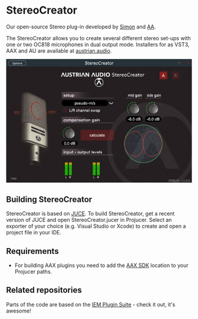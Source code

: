 # StereoCreator
Our open-source Stereo plug-in developed by [Simon](https://github.com/becksimon) and [AA](https://austrian.audio/).

The StereoCreator allows you to create several different stereo set-ups with one or two OC818 microphones in dual output mode.
Installers for as VST3, AAX and AU are available at [austrian.audio](https://austrian.audio/).

<img width="640" alt="4Ch_StereoCreator" src="https://github.com/ArjaanAuinger/StereoCreator/blob/main/StereoCreatorGitHub.png">

## Building StereoCreator
StereoCreator is based on [JUCE](https://juce.com/). To build StereoCreator, get a recent version of JUCE and open StereoCreator.jucer in Projucer. Select an exporter of your choice (e.g. Visual Studio or Xcode) to create and open a project file in your IDE.

## Requirements
* For building AAX plugins you need to add the [AAX SDK](http://developer.avid.com/) location to your Projucer paths.

## Related repositories
Parts of the code are based on the [IEM Plugin Suite](https://git.iem.at/audioplugins/IEMPluginSuite) - check it out, it's awesome!
